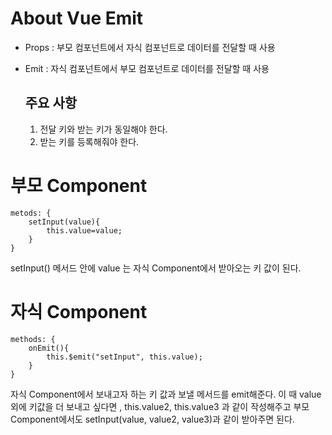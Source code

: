 # About Vue Emit

 - Props : 부모 컴포넌트에서 자식 컴포넌트로 데이터를 전달할 때 사용
 - Emit : 자식 컴포넌트에서 부모 컴포넌트로 데이터를 전달할 때 사용
 
	## 주요 사항 ##
	1. 전달 키와 받는 키가 동일해야 한다.
	2. 받는 키를 등록해줘야 한다.
	
# 부모 Component
	metods: {
		setInput(value){
			this.value=value;
		}
	}
 setInput() 메서드 안에 value 는 자식 Component에서 받아오는 키 값이 된다.
 
# 자식 Component
	methods: {
		onEmit(){
			this.$emit("setInput", this.value);
		}
	}
 자식 Component에서 보내고자 하는 키 값과 보낼 메서드를 emit해준다.
 이 때 value 외에 키값을 더 보내고 싶다면 , this.value2, this.value3 과 같이 작성해주고
 부모 Component에서도 setInput(value, value2, value3)과 같이 받아주면 된다.